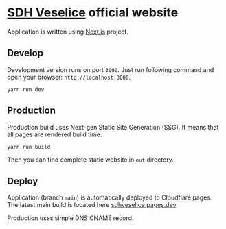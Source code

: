 # [SDH Veselice](http://sdhveselice.cz) official website

Application is written using [Next.js](https://nextjs.org/) project.

## Develop

Development version runs on port `3000`. Just run following command and open your browser: `http://localhost:3000`.

```
yarn run dev
```

## Production

Production build uses Next-gen Static Site Generation (SSG). It means that all pages are rendered build time.

```
yarn run build
```

Then you can find complete static website in `out` directory.

## Deploy

Application (branch `main`) is automatically deployed to Cloudflare pages. The latest main build is located
here [sdhveselice.pages.dev](https://sdhveselice.pages.dev)

Production uses simple DNS CNAME record.
